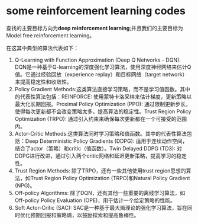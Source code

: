 # some reinforcement learning codes

查找的主要目标方向为**deep reinforcement learning**;并且我们的主要目标为 Model  free reinforcement learning。

在这其中典型的算法代表如下：

1. Q-Learning with Function Approximation (Deep Q Networks - DQN):
DQN是一种基于Q-learning的深度强化学习算法，使用深度神经网络来估计Q值。它通过经验回放（experience replay）和目标网络（target network）来提高稳定性和收敛性。
2. Policy Gradient Methods:这类算法直接学习策略，而不是学习值函数。其中的代表性算法包括：REINFORCE: 使用蒙特卡洛采样来估计梯度，更新策略以最大化长期回报。Proximal Policy Optimization (PPO): 通过限制更新步长，使得每次更新都不会改变策略太多，提高算法的稳定性。Trust Region Policy Optimization (TRPO): 通过引入约束来确保每次更新都在一个可接受的范围内。
3. Actor-Critic Methods:这类算法同时学习策略和值函数。其中的代表性算法包括：Deep Deterministic Policy Gradients (DDPG): 适用于连续动作空间，结合了actor（策略）和critic（值函数）。Twin Delayed DDPG (TD3): 对DDPG进行改进，通过引入两个critic网络和延迟更新策略，提高学习的稳定性。
4. Trust Region Methods:
除了TRPO，还有一些其他使用trust region思想的算法，如Trust Region Policy Optimization (TRPO)和Natural Policy Gradient (NPG)。
5. Off-policy Algorithms:
除了DQN，还有其他一些重要的离线学习算法，如Off-policy Policy Evaluation (OPE)，用于估计一个给定策略的性能。
6. Soft Actor-Critic (SAC):
SAC是一种基于最大熵理论的强化学习算法，旨在同时优化预期回报和策略熵，以鼓励探索和提高鲁棒性。
<!--stackedit_data:
eyJoaXN0b3J5IjpbLTY3Mjg0MDA4NSwtNzU0ODg5MjgwXX0=
-->